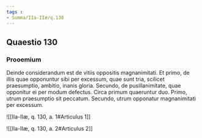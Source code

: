 ```yaml
---
tags : 
- Summa/IIa-IIæ/q.130
---
```


## Quaestio 130

### Prooemium

Deinde considerandum est de vitiis oppositis magnanimitati. Et primo, de illis quae opponuntur sibi per excessum, quae sunt tria, scilicet praesumptio, ambitio, inanis gloria. Secundo, de pusillanimitate, quae opponitur ei per modum defectus. Circa primum quaeruntur duo. Primo, utrum praesumptio sit peccatum. Secundo, utrum opponatur magnanimitati per excessum.

![[IIa-IIæ, q. 130, a. 1#Articulus 1]]

![[IIa-IIæ, q. 130, a. 2#Articulus 2]]

